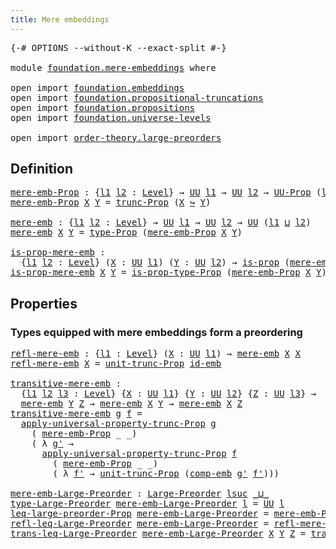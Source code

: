 ```yaml
---
title: Mere embeddings
---
```


<pre class="Agda"><a id="41" class="Symbol">{-#</a> <a id="45" class="Keyword">OPTIONS</a> <a id="53" class="Pragma">--without-K</a> <a id="65" class="Pragma">--exact-split</a> <a id="79" class="Symbol">#-}</a>

<a id="84" class="Keyword">module</a> <a id="91" href="foundation.mere-embeddings.html" class="Module">foundation.mere-embeddings</a> <a id="118" class="Keyword">where</a>

<a id="125" class="Keyword">open</a> <a id="130" class="Keyword">import</a> <a id="137" href="foundation.embeddings.html" class="Module">foundation.embeddings</a>
<a id="159" class="Keyword">open</a> <a id="164" class="Keyword">import</a> <a id="171" href="foundation.propositional-truncations.html" class="Module">foundation.propositional-truncations</a>
<a id="208" class="Keyword">open</a> <a id="213" class="Keyword">import</a> <a id="220" href="foundation.propositions.html" class="Module">foundation.propositions</a>
<a id="244" class="Keyword">open</a> <a id="249" class="Keyword">import</a> <a id="256" href="foundation.universe-levels.html" class="Module">foundation.universe-levels</a>

<a id="284" class="Keyword">open</a> <a id="289" class="Keyword">import</a> <a id="296" href="order-theory.large-preorders.html" class="Module">order-theory.large-preorders</a>
</pre>
## Definition

<pre class="Agda"><a id="mere-emb-Prop"></a><a id="353" href="foundation.mere-embeddings.html#353" class="Function">mere-emb-Prop</a> <a id="367" class="Symbol">:</a> <a id="369" class="Symbol">{</a><a id="370" href="foundation.mere-embeddings.html#370" class="Bound">l1</a> <a id="373" href="foundation.mere-embeddings.html#373" class="Bound">l2</a> <a id="376" class="Symbol">:</a> <a id="378" href="Agda.Primitive.html#597" class="Postulate">Level</a><a id="383" class="Symbol">}</a> <a id="385" class="Symbol">→</a> <a id="387" href="foundation-core.universe-levels.html#235" class="Primitive">UU</a> <a id="390" href="foundation.mere-embeddings.html#370" class="Bound">l1</a> <a id="393" class="Symbol">→</a> <a id="395" href="foundation-core.universe-levels.html#235" class="Primitive">UU</a> <a id="398" href="foundation.mere-embeddings.html#373" class="Bound">l2</a> <a id="401" class="Symbol">→</a> <a id="403" href="foundation-core.propositions.html#1393" class="Function">UU-Prop</a> <a id="411" class="Symbol">(</a><a id="412" href="foundation.mere-embeddings.html#370" class="Bound">l1</a> <a id="415" href="Agda.Primitive.html#810" class="Primitive Operator">⊔</a> <a id="417" href="foundation.mere-embeddings.html#373" class="Bound">l2</a><a id="419" class="Symbol">)</a>
<a id="421" href="foundation.mere-embeddings.html#353" class="Function">mere-emb-Prop</a> <a id="435" href="foundation.mere-embeddings.html#435" class="Bound">X</a> <a id="437" href="foundation.mere-embeddings.html#437" class="Bound">Y</a> <a id="439" class="Symbol">=</a> <a id="441" href="foundation.propositional-truncations.html#2510" class="Function">trunc-Prop</a> <a id="452" class="Symbol">(</a><a id="453" href="foundation.mere-embeddings.html#435" class="Bound">X</a> <a id="455" href="foundation-core.embeddings.html#1074" class="Function Operator">↪</a> <a id="457" href="foundation.mere-embeddings.html#437" class="Bound">Y</a><a id="458" class="Symbol">)</a>

<a id="mere-emb"></a><a id="461" href="foundation.mere-embeddings.html#461" class="Function">mere-emb</a> <a id="470" class="Symbol">:</a> <a id="472" class="Symbol">{</a><a id="473" href="foundation.mere-embeddings.html#473" class="Bound">l1</a> <a id="476" href="foundation.mere-embeddings.html#476" class="Bound">l2</a> <a id="479" class="Symbol">:</a> <a id="481" href="Agda.Primitive.html#597" class="Postulate">Level</a><a id="486" class="Symbol">}</a> <a id="488" class="Symbol">→</a> <a id="490" href="foundation-core.universe-levels.html#235" class="Primitive">UU</a> <a id="493" href="foundation.mere-embeddings.html#473" class="Bound">l1</a> <a id="496" class="Symbol">→</a> <a id="498" href="foundation-core.universe-levels.html#235" class="Primitive">UU</a> <a id="501" href="foundation.mere-embeddings.html#476" class="Bound">l2</a> <a id="504" class="Symbol">→</a> <a id="506" href="foundation-core.universe-levels.html#235" class="Primitive">UU</a> <a id="509" class="Symbol">(</a><a id="510" href="foundation.mere-embeddings.html#473" class="Bound">l1</a> <a id="513" href="Agda.Primitive.html#810" class="Primitive Operator">⊔</a> <a id="515" href="foundation.mere-embeddings.html#476" class="Bound">l2</a><a id="517" class="Symbol">)</a>
<a id="519" href="foundation.mere-embeddings.html#461" class="Function">mere-emb</a> <a id="528" href="foundation.mere-embeddings.html#528" class="Bound">X</a> <a id="530" href="foundation.mere-embeddings.html#530" class="Bound">Y</a> <a id="532" class="Symbol">=</a> <a id="534" href="foundation-core.propositions.html#1495" class="Function">type-Prop</a> <a id="544" class="Symbol">(</a><a id="545" href="foundation.mere-embeddings.html#353" class="Function">mere-emb-Prop</a> <a id="559" href="foundation.mere-embeddings.html#528" class="Bound">X</a> <a id="561" href="foundation.mere-embeddings.html#530" class="Bound">Y</a><a id="562" class="Symbol">)</a>

<a id="is-prop-mere-emb"></a><a id="565" href="foundation.mere-embeddings.html#565" class="Function">is-prop-mere-emb</a> <a id="582" class="Symbol">:</a>
  <a id="586" class="Symbol">{</a><a id="587" href="foundation.mere-embeddings.html#587" class="Bound">l1</a> <a id="590" href="foundation.mere-embeddings.html#590" class="Bound">l2</a> <a id="593" class="Symbol">:</a> <a id="595" href="Agda.Primitive.html#597" class="Postulate">Level</a><a id="600" class="Symbol">}</a> <a id="602" class="Symbol">(</a><a id="603" href="foundation.mere-embeddings.html#603" class="Bound">X</a> <a id="605" class="Symbol">:</a> <a id="607" href="foundation-core.universe-levels.html#235" class="Primitive">UU</a> <a id="610" href="foundation.mere-embeddings.html#587" class="Bound">l1</a><a id="612" class="Symbol">)</a> <a id="614" class="Symbol">(</a><a id="615" href="foundation.mere-embeddings.html#615" class="Bound">Y</a> <a id="617" class="Symbol">:</a> <a id="619" href="foundation-core.universe-levels.html#235" class="Primitive">UU</a> <a id="622" href="foundation.mere-embeddings.html#590" class="Bound">l2</a><a id="624" class="Symbol">)</a> <a id="626" class="Symbol">→</a> <a id="628" href="foundation-core.propositions.html#1309" class="Function">is-prop</a> <a id="636" class="Symbol">(</a><a id="637" href="foundation.mere-embeddings.html#461" class="Function">mere-emb</a> <a id="646" href="foundation.mere-embeddings.html#603" class="Bound">X</a> <a id="648" href="foundation.mere-embeddings.html#615" class="Bound">Y</a><a id="649" class="Symbol">)</a>
<a id="651" href="foundation.mere-embeddings.html#565" class="Function">is-prop-mere-emb</a> <a id="668" href="foundation.mere-embeddings.html#668" class="Bound">X</a> <a id="670" href="foundation.mere-embeddings.html#670" class="Bound">Y</a> <a id="672" class="Symbol">=</a> <a id="674" href="foundation-core.propositions.html#1562" class="Function">is-prop-type-Prop</a> <a id="692" class="Symbol">(</a><a id="693" href="foundation.mere-embeddings.html#353" class="Function">mere-emb-Prop</a> <a id="707" href="foundation.mere-embeddings.html#668" class="Bound">X</a> <a id="709" href="foundation.mere-embeddings.html#670" class="Bound">Y</a><a id="710" class="Symbol">)</a>
</pre>
## Properties

### Types equipped with mere embeddings form a preordering

<pre class="Agda"><a id="refl-mere-emb"></a><a id="800" href="foundation.mere-embeddings.html#800" class="Function">refl-mere-emb</a> <a id="814" class="Symbol">:</a> <a id="816" class="Symbol">{</a><a id="817" href="foundation.mere-embeddings.html#817" class="Bound">l1</a> <a id="820" class="Symbol">:</a> <a id="822" href="Agda.Primitive.html#597" class="Postulate">Level</a><a id="827" class="Symbol">}</a> <a id="829" class="Symbol">(</a><a id="830" href="foundation.mere-embeddings.html#830" class="Bound">X</a> <a id="832" class="Symbol">:</a> <a id="834" href="foundation-core.universe-levels.html#235" class="Primitive">UU</a> <a id="837" href="foundation.mere-embeddings.html#817" class="Bound">l1</a><a id="839" class="Symbol">)</a> <a id="841" class="Symbol">→</a> <a id="843" href="foundation.mere-embeddings.html#461" class="Function">mere-emb</a> <a id="852" href="foundation.mere-embeddings.html#830" class="Bound">X</a> <a id="854" href="foundation.mere-embeddings.html#830" class="Bound">X</a>
<a id="856" href="foundation.mere-embeddings.html#800" class="Function">refl-mere-emb</a> <a id="870" href="foundation.mere-embeddings.html#870" class="Bound">X</a> <a id="872" class="Symbol">=</a> <a id="874" href="foundation.propositional-truncations.html#2096" class="Function">unit-trunc-Prop</a> <a id="890" href="foundation-core.embeddings.html#1729" class="Function">id-emb</a>

<a id="transitive-mere-emb"></a><a id="898" href="foundation.mere-embeddings.html#898" class="Function">transitive-mere-emb</a> <a id="918" class="Symbol">:</a>
  <a id="922" class="Symbol">{</a><a id="923" href="foundation.mere-embeddings.html#923" class="Bound">l1</a> <a id="926" href="foundation.mere-embeddings.html#926" class="Bound">l2</a> <a id="929" href="foundation.mere-embeddings.html#929" class="Bound">l3</a> <a id="932" class="Symbol">:</a> <a id="934" href="Agda.Primitive.html#597" class="Postulate">Level</a><a id="939" class="Symbol">}</a> <a id="941" class="Symbol">{</a><a id="942" href="foundation.mere-embeddings.html#942" class="Bound">X</a> <a id="944" class="Symbol">:</a> <a id="946" href="foundation-core.universe-levels.html#235" class="Primitive">UU</a> <a id="949" href="foundation.mere-embeddings.html#923" class="Bound">l1</a><a id="951" class="Symbol">}</a> <a id="953" class="Symbol">{</a><a id="954" href="foundation.mere-embeddings.html#954" class="Bound">Y</a> <a id="956" class="Symbol">:</a> <a id="958" href="foundation-core.universe-levels.html#235" class="Primitive">UU</a> <a id="961" href="foundation.mere-embeddings.html#926" class="Bound">l2</a><a id="963" class="Symbol">}</a> <a id="965" class="Symbol">{</a><a id="966" href="foundation.mere-embeddings.html#966" class="Bound">Z</a> <a id="968" class="Symbol">:</a> <a id="970" href="foundation-core.universe-levels.html#235" class="Primitive">UU</a> <a id="973" href="foundation.mere-embeddings.html#929" class="Bound">l3</a><a id="975" class="Symbol">}</a> <a id="977" class="Symbol">→</a>
  <a id="981" href="foundation.mere-embeddings.html#461" class="Function">mere-emb</a> <a id="990" href="foundation.mere-embeddings.html#954" class="Bound">Y</a> <a id="992" href="foundation.mere-embeddings.html#966" class="Bound">Z</a> <a id="994" class="Symbol">→</a> <a id="996" href="foundation.mere-embeddings.html#461" class="Function">mere-emb</a> <a id="1005" href="foundation.mere-embeddings.html#942" class="Bound">X</a> <a id="1007" href="foundation.mere-embeddings.html#954" class="Bound">Y</a> <a id="1009" class="Symbol">→</a> <a id="1011" href="foundation.mere-embeddings.html#461" class="Function">mere-emb</a> <a id="1020" href="foundation.mere-embeddings.html#942" class="Bound">X</a> <a id="1022" href="foundation.mere-embeddings.html#966" class="Bound">Z</a>
<a id="1024" href="foundation.mere-embeddings.html#898" class="Function">transitive-mere-emb</a> <a id="1044" href="foundation.mere-embeddings.html#1044" class="Bound">g</a> <a id="1046" href="foundation.mere-embeddings.html#1046" class="Bound">f</a> <a id="1048" class="Symbol">=</a>
  <a id="1052" href="foundation.propositional-truncations.html#5581" class="Function">apply-universal-property-trunc-Prop</a> <a id="1088" href="foundation.mere-embeddings.html#1044" class="Bound">g</a>
    <a id="1094" class="Symbol">(</a> <a id="1096" href="foundation.mere-embeddings.html#353" class="Function">mere-emb-Prop</a> <a id="1110" class="Symbol">_</a> <a id="1112" class="Symbol">_)</a>
    <a id="1119" class="Symbol">(</a> <a id="1121" class="Symbol">λ</a> <a id="1123" href="foundation.mere-embeddings.html#1123" class="Bound">g&#39;</a> <a id="1126" class="Symbol">→</a>
      <a id="1134" href="foundation.propositional-truncations.html#5581" class="Function">apply-universal-property-trunc-Prop</a> <a id="1170" href="foundation.mere-embeddings.html#1046" class="Bound">f</a>
        <a id="1180" class="Symbol">(</a> <a id="1182" href="foundation.mere-embeddings.html#353" class="Function">mere-emb-Prop</a> <a id="1196" class="Symbol">_</a> <a id="1198" class="Symbol">_)</a>
        <a id="1209" class="Symbol">(</a> <a id="1211" class="Symbol">λ</a> <a id="1213" href="foundation.mere-embeddings.html#1213" class="Bound">f&#39;</a> <a id="1216" class="Symbol">→</a> <a id="1218" href="foundation.propositional-truncations.html#2096" class="Function">unit-trunc-Prop</a> <a id="1234" class="Symbol">(</a><a id="1235" href="foundation.embeddings.html#3616" class="Function">comp-emb</a> <a id="1244" href="foundation.mere-embeddings.html#1123" class="Bound">g&#39;</a> <a id="1247" href="foundation.mere-embeddings.html#1213" class="Bound">f&#39;</a><a id="1249" class="Symbol">)))</a>

<a id="mere-emb-Large-Preorder"></a><a id="1254" href="foundation.mere-embeddings.html#1254" class="Function">mere-emb-Large-Preorder</a> <a id="1278" class="Symbol">:</a> <a id="1280" href="order-theory.large-preorders.html#744" class="Record">Large-Preorder</a> <a id="1295" href="Agda.Primitive.html#780" class="Primitive">lsuc</a> <a id="1300" href="Agda.Primitive.html#810" class="Primitive Operator">_⊔_</a>
<a id="1304" href="order-theory.large-preorders.html#870" class="Field">type-Large-Preorder</a> <a id="1324" href="foundation.mere-embeddings.html#1254" class="Function">mere-emb-Large-Preorder</a> <a id="1348" href="foundation.mere-embeddings.html#1348" class="Bound">l</a> <a id="1350" class="Symbol">=</a> <a id="1352" href="foundation-core.universe-levels.html#235" class="Primitive">UU</a> <a id="1355" href="foundation.mere-embeddings.html#1348" class="Bound">l</a>
<a id="1357" href="order-theory.large-preorders.html#919" class="Field">leq-large-preorder-Prop</a> <a id="1381" href="foundation.mere-embeddings.html#1254" class="Function">mere-emb-Large-Preorder</a> <a id="1405" class="Symbol">=</a> <a id="1407" href="foundation.mere-embeddings.html#353" class="Function">mere-emb-Prop</a>
<a id="1421" href="order-theory.large-preorders.html#1047" class="Field">refl-leq-Large-Preorder</a> <a id="1445" href="foundation.mere-embeddings.html#1254" class="Function">mere-emb-Large-Preorder</a> <a id="1469" class="Symbol">=</a> <a id="1471" href="foundation.mere-embeddings.html#800" class="Function">refl-mere-emb</a>
<a id="1485" href="order-theory.large-preorders.html#1173" class="Field">trans-leq-Large-Preorder</a> <a id="1510" href="foundation.mere-embeddings.html#1254" class="Function">mere-emb-Large-Preorder</a> <a id="1534" href="foundation.mere-embeddings.html#1534" class="Bound">X</a> <a id="1536" href="foundation.mere-embeddings.html#1536" class="Bound">Y</a> <a id="1538" href="foundation.mere-embeddings.html#1538" class="Bound">Z</a> <a id="1540" class="Symbol">=</a> <a id="1542" href="foundation.mere-embeddings.html#898" class="Function">transitive-mere-emb</a>
</pre>